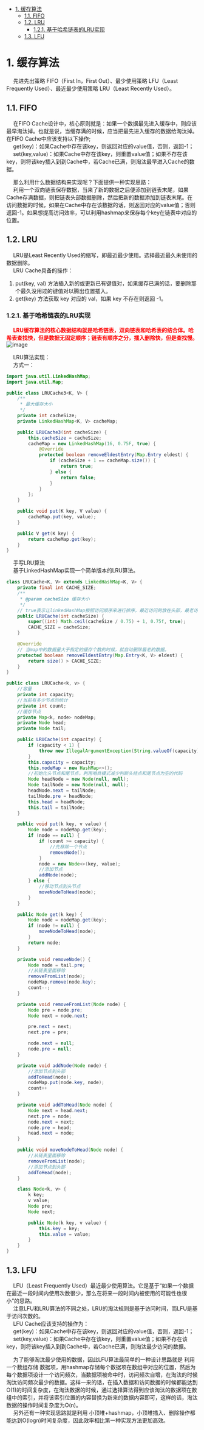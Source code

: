 <!-- TOC -->

- [1. 缓存算法](#1-缓存算法)
    - [1.1. FIFO](#11-fifo)
    - [1.2. LRU](#12-lru)
        - [1.2.1. 基于哈希链表的LRU实现](#121-基于哈希链表的lru实现)
    - [1.3. LFU](#13-lfu)

<!-- /TOC -->

# 1. 缓存算法  
&emsp; 先进先出策略 FIFO（First In，First Out）、最少使用策略 LFU（Least Frequently Used）、最近最少使用策略 LRU（Least Recently Used）。  

## 1.1. FIFO
&emsp; 在FIFO Cache设计中，核心原则就是：如果一个数据最先进入缓存中，则应该最早淘汰掉。也就是说，当缓存满的时候，应当把最先进入缓存的数据给淘汰掉。在FIFO Cache中应该支持以下操作;  
&emsp; get(key)：如果Cache中存在该key，则返回对应的value值，否则，返回-1；  
&emsp; set(key,value)：如果Cache中存在该key，则重置value值；如果不存在该key，则将该key插入到到Cache中，若Cache已满，则淘汰最早进入Cache的数据。  
   
&emsp; 那么利用什么数据结构来实现呢？下面提供一种实现思路：  
&emsp; 利用一个双向链表保存数据，当来了新的数据之后便添加到链表末尾，如果Cache存满数据，则把链表头部数据删除，然后把新的数据添加到链表末尾。在访问数据的时候，如果在Cache中存在该数据的话，则返回对应的value值；否则返回-1。如果想提高访问效率，可以利用hashmap来保存每个key在链表中对应的位置。  

## 1.2. LRU  
&emsp; LRU是Least Recently Used的缩写，即最近最少使用。选择最近最久未使用的数据删除。  
&emsp; LRU Cache具备的操作：  
1. put(key, val) 方法插入新的或更新已有键值对，如果缓存已满的话，要删除那个最久没用过的键值对以腾出位置插入。  
2. get(key) 方法获取 key 对应的 val，如果 key 不存在则返回 -1。  

<!-- 
LRU是Least Recently Used的缩写，即最近最少使用。选择最近最久未使用的数据删除。
LRU是最近最少使用策略的缩写，是根据数据的历史访问记录来进行淘汰数据，其核心思想是“如果数据最近被访问过，那么将来被访问的几率也更高”。

API接口设计：
LRU Cache具备的操作：
1. put(key, val) 方法插入新的或更新已有键值对，如果缓存已满的话，要删除那个最久没用过的键值对以腾出位置插入。
2. get(key) 方法获取 key 对应的 val，如果 key 不存在则返回 -1。

LRU Cache具备的操作：
　　1）set(key,value)：如果key在hashmap中存在，则先重置对应的value值，然后获取对应的节点cur，将cur节点从链表删除，并移动到链表的头部；若果key在hashmap不存在，则新建一个节点，并将节点放到链表的头部。当Cache存满的时候，将链表最后一个节点删除即可。
2）get(key)：如果key在hashmap中存在，则把对应的节点放到链表头部，并返回对应的value值；如果不存在，则返回-1。


基于哈希链表的LRU实现  
　　那么有没有更好的实现办法呢？
　　那就是利用链表和hashmap。当需要插入新的数据项的时候，如果新数据项在链表中存在（一般称为命中），则把该节点移到链表头部，如果不存在，则新建一个节点，放到链表头部，若缓存满了，则把链表最后一个节点删除即可。在访问数据的时候，如果数据项在链表中存在，则把该节点移到链表头部，否则返回-1。这样一来在链表尾部的节点就是最近最久未访问的数据项。


LRU 缓存算法的核心数据结构就是哈希链表，双向链表和哈希表的结合体。哈希表查找快，但是数据无固定顺序；链表有顺序之分，插入删除快，但是查找慢。


LRU算法实现：
方式一：https://mp.weixin.qq.com/s/8vtFLx6yH-2epvmKXrDiqg

方式二：

方式三：基于JDK的haxi 
-->

### 1.2.1. 基于哈希链表的LRU实现    
&emsp; **<font color = "red">LRU缓存算法的核心数据结构就是哈希链表，双向链表和哈希表的结合体。哈希表查找快，但是数据无固定顺序；链表有顺序之分，插入删除快，但是查找慢。</font>**  
![image](https://gitee.com/wt1814/pic-host/raw/master/images/java/function/function-4.png)  

&emsp; LRU算法实现：  
&emsp; 方式一：  

```java
import java.util.LinkedHashMap;
import java.util.Map;

public class LRUCache3<K, V> {
    /**
     * 最大缓存大小
     */
    private int cacheSize;
    private LinkedHashMap<K, V> cacheMap;

    public LRUCache3(int cacheSize) {
        this.cacheSize = cacheSize;
        cacheMap = new LinkedHashMap(16, 0.75F, true) {
            @Override
            protected boolean removeEldestEntry(Map.Entry eldest) {
                if (cacheSize + 1 == cacheMap.size()) {
                    return true;
                } else {
                    return false;
                }
            }
        };
    }

    public void put(K key, V value) {
        cacheMap.put(key, value);
    }

    public V get(K key) {
        return cacheMap.get(key);
    }
}
```  

&emsp; 手写LRU算法    
&emsp; 基于LinkedHashMap实现一个简单版本的LRU算法。  

```java
class LRUCache<K, V> extends LinkedHashMap<K, V> {
    private final int CACHE_SIZE;
    /**
     * @param cacheSize 缓存大小
     */
    // true表示让linkedHashMap按照访问顺序来进行排序，最近访问的放在头部，最老访问的放在尾部。
    public LRUCache(int cacheSize) {
        super((int) Math.ceil(cacheSize / 0.75) + 1, 0.75f, true);
        CACHE_SIZE = cacheSize;
    }

    @Override
    // 当map中的数据量大于指定的缓存个数的时候，就自动删除最老的数据。
    protected boolean removeEldestEntry(Map.Entry<K, V> eldest) {
        return size() > CACHE_SIZE;
    }
}
```

```java
public class LRUCache<k, v> {
    //容量
    private int capacity;
    //当前有多少节点的统计
    private int count;
    //缓存节点
    private Map<k, node> nodeMap;
    private Node head;
    private Node tail;

    public LRUCache(int capacity) {
        if (capacity < 1) {
            throw new IllegalArgumentException(String.valueOf(capacity));
        }
        this.capacity = capacity;
        this.nodeMap = new HashMap<>();
        //初始化头节点和尾节点，利用哨兵模式减少判断头结点和尾节点为空的代码
        Node headNode = new Node(null, null);
        Node tailNode = new Node(null, null);
        headNode.next = tailNode;
        tailNode.pre = headNode;
        this.head = headNode;
        this.tail = tailNode;
    }

    public void put(k key, v value) {
        Node node = nodeMap.get(key);
        if (node == null) {
            if (count >= capacity) {
                //先移除一个节点
                removeNode();
            }
            node = new Node<>(key, value);
            //添加节点
            addNode(node);
        } else {
            //移动节点到头节点
            moveNodeToHead(node);
        }
    }

    public Node get(k key) {
        Node node = nodeMap.get(key);
        if (node != null) {
            moveNodeToHead(node);
        }
        return node;
    }

    private void removeNode() {
        Node node = tail.pre;
        //从链表里面移除
        removeFromList(node);
        nodeMap.remove(node.key);
        count--;
    }

    private void removeFromList(Node node) {
        Node pre = node.pre;
        Node next = node.next;

        pre.next = next;
        next.pre = pre;

        node.next = null;
        node.pre = null;
    }

    private void addNode(Node node) {
        //添加节点到头部
        addToHead(node);
        nodeMap.put(node.key, node);
        count++
    }

    private void addToHead(Node node) {
        Node next = head.next;
        next.pre = node;
        node.next = next;
        node.pre = head;
        head.next = node;
    }

    public void moveNodeToHead(Node node) {
        //从链表里面移除
        removeFromList(node);
        //添加节点到头部
        addToHead(node);
    }

    class Node<k, v> {
        k key;
        v value;
        Node pre;
        Node next;

        public Node(k key, v value) {
            this.key = key;
            this.value = value;
        }
    }
}
```


## 1.3. LFU
&emsp; LFU（Least Frequently Used）最近最少使用算法。它是基于“如果一个数据在最近一段时间内使用次数很少，那么在将来一段时间内被使用的可能性也很小”的思路。  
&emsp; 注意LFU和LRU算法的不同之处，LRU的淘汰规则是基于访问时间，而LFU是基于访问次数的。  
&emsp; LFU Cache应该支持的操作为：  
&emsp; get(key)：如果Cache中存在该key，则返回对应的value值，否则，返回-1；  
&emsp; set(key,value)：如果Cache中存在该key，则重置value值；如果不存在该key，则将该key插入到到Cache中，若Cache已满，则淘汰最少访问的数据。  

&emsp; 为了能够淘汰最少使用的数据，因此LFU算法最简单的一种设计思路就是 利用一个数组存储 数据项，用hashmap存储每个数据项在数组中对应的位置，然后为每个数据项设计一个访问频次，当数据项被命中时，访问频次自增，在淘汰的时候淘汰访问频次最少的数据。这样一来的话，在插入数据和访问数据的时候都能达到O(1)的时间复杂度，在淘汰数据的时候，通过选择算法得到应该淘汰的数据项在数组中的索引，并将该索引位置的内容替换为新来的数据内容即可，这样的话，淘汰数据的操作时间复杂度为O(n)。  
&emsp; 另外还有一种实现思路就是利用 小顶堆+hashmap，小顶堆插入、删除操作都能达到O(logn)时间复杂度，因此效率相比第一种实现方法更加高效。  
